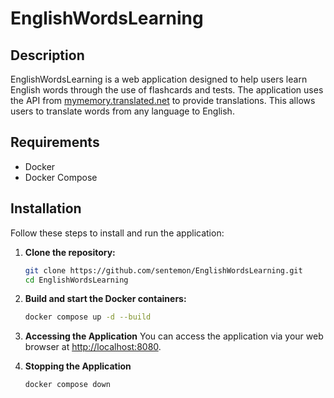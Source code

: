 # EnglishWordsLearning

## Description
EnglishWordsLearning is a web application designed to help users learn English words through the use of flashcards and tests. The application uses the API from [mymemory.translated.net](https://mymemory.translated.net/) to provide translations. This allows users to translate words from any language to English.

## Requirements
- Docker
- Docker Compose

## Installation

Follow these steps to install and run the application:

1. **Clone the repository:**
   ```bash
   git clone https://github.com/sentemon/EnglishWordsLearning.git
   cd EnglishWordsLearning
   ```

2. **Build and start the Docker containers:**
   ```bash
   docker compose up -d --build
   ```

3. **Accessing the Application**
   You can access the application via your web browser at [http://localhost:8080](http://localhost:8080).

4. **Stopping the Application**
   ```bash
   docker compose down
   ```